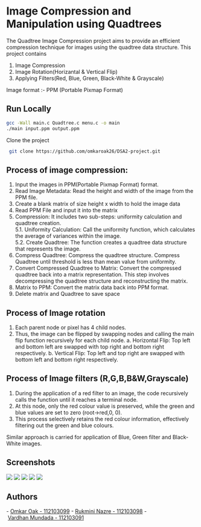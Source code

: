 
# Image Compression and Manipulation using Quadtrees

The Quadtree Image Compression project aims to provide an efficient compression technique for images using the quadtree data structure. This project contains
1. Image Compression
2. Image Rotation(Horizantal & Vertical Flip)
3. Applying Filters(Red, Blue, Green, Black-White & Grayscale)

Image format :- PPM (Portable Pixmap Format)

## Run Locally

```bash
gcc -Wall main.c Quadtree.c menu.c -o main
./main input.ppm output.ppm
```

Clone the project

```bash
 git clone https://github.com/omkaroak26/DSA2-project.git
```
## Process of image compression:
1. Input the images in PPM(Portable Pixmap Format) format.
2. Read Image Metadata:
    Read the height and width of the image from the PPM file.
3. Create a blank matrix of size height x width to hold the image data
4. Read PPM File and input it into the matrix
5. Compression:
    It includes two sub-steps: uniformity calculation and quadtree creation. <br>
    5.1. Uniformity Calculation:
        Call the uniformity function, which calculates the average of variances within the image.   
    5.2. Create Quadtree:
        The function creates a quadtree data structure that represents the image.
6. Compress Quadtree:
    Compress the quadtree structure. Compress Quadtree until threshold is less than mean value from uniformity.
7. Convert Compressed Quadtree to Matrix:
    Convert the compressed quadtree back into a matrix representation. 
    This step involves decompressing the quadtree structure and reconstructing the matrix.
8. Matrix to PPM:
    Convert the matrix data back into PPM format.
9. Delete matrix and Quadtree to save space

## Process of Image rotation
1. Each parent node or pixel has 4 child nodes. 
2. Thus, the image can be flipped by swapping nodes and calling the main flip function recursively for each child node.
    a. Horizontal Flip: Top left and bottom left are swapped with top right and bottom right respectively. 
    b. Vertical Flip: Top left and top right are swapped with bottom left and bottom right respectively.

## Process of Image filters (R,G,B,B&W,Grayscale)
1. During the application of a red filter to an image, the code recursively calls the function until it reaches a terminal node. 
2. At this node, only the red colour value is preserved, while the green and blue values are set to zero (root->red,0, 0). 
3. This process selectively retains the red colour information, effectively filtering out the green and blue colours.

Similar approach is carried for application of Blue, Green filter and Black-White images.


## Screenshots
![](./screenshots/compress.png)
![](./screenshots/vertical.png)
![](./screenshots/horizantal.png)
![](./screenshots/green.png)
![](./screenshots/black.png)



## Authors

- [Omkar Oak - 112103099](https://github.com/omkaroak26)
- [Rukmini Nazre - 112103098](https://github.com/rukmini-17)
- [Vardhan Mundada - 112103091](https://github.com/Vardhan-Mundada)


